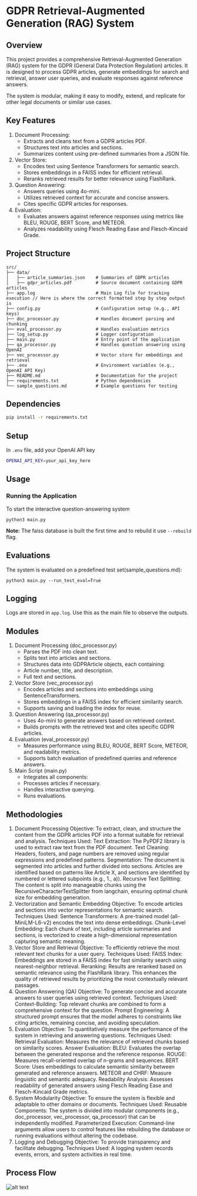 # GDPR Retrieval-Augmented Generation (RAG) System

## Overview

This project provides a comprehensive Retrieval-Augmented Generation (RAG) system for the GDPR (General Data Protection Regulation) articles. It is designed to process GDPR articles, generate embeddings for search and retrieval, answer user queries, and evaluate responses against reference answers.

The system is modular, making it easy to modify, extend, and replicate for other legal documents or similar use cases.

## Key Features

1. Document Processing:
    - Extracts and cleans text from a GDPR articles PDF.
    - Structures text into articles and sections.
    - Summarizes content using pre-defined summaries from a JSON file.
2. Vector Store:
    - Encodes text using Sentence Transformers for semantic search.
    - Stores embeddings in a FAISS index for efficient retrieval.
    - Reranks retrieved results for better relevance using FlashRank.
3. Question Answering:
    - Answers queries using 4o-mini.
    - Utilizes retrieved context for accurate and concise answers.
    - Cites specific GDPR articles for responses.
4. Evaluation:
    - Evaluates answers against reference responses using metrics like BLEU, ROUGE, BERT Score, and METEOR.
    - Analyzes readability using Flesch Reading Ease and Flesch-Kincaid Grade.

## Project Structure

```python3
src/
├── data/
│   ├── article_summaries.json    # Summaries of GDPR articles
│   ├── gdpr_articles.pdf         # Source document containing GDPR articles
├── app.log                       # Main Log file for tracking execution // Here is where the correct formatted step by step output is
├── config.py                     # Configuration setup (e.g., API keys)
├── doc_processor.py              # Handles document parsing and chunking
├── eval_processor.py             # Handles evaluation metrics
├── log_setup.py                  # Logger configuration
├── main.py                       # Entry point of the application
├── qa_processor.py               # Handles question answering using OpenAI
├── vec_processor.py              # Vector store for embeddings and retrieval
├── .env                          # Environment variables (e.g., OpenAI API Key)
├── README.md                     # Documentation for the project
├── requirements.txt              # Python dependencies
└── sample_questions.md           # Example questions for testing
```

## Dependencies

```bash
pip install -r requirements.txt
```

## Setup

In `.env` file, add your OpenAI API key

```bash
OPENAI_API_KEY=your_api_key_here
```

## Usage

### Running the Application

To start the interactive question-answering system

```python3
python3 main.py
```
**Note:** The faiss database is built the first time and to rebuild it use `--rebuild` flag.
## Evaluations

The system is evaluated on a predefined test set(sample_questions.md):

```python3
python3 main.py --run_test_eval=True
```

## Logging

Logs are stored in `app.log`. Use this as the main file to observe the outputs.

## Modules

1. Document Processing (doc_processor.py)
    - Parses the PDF into clean text.
    - Splits text into articles and sections.
    - Structures data into GDPRArticle objects, each containing:
    - Article number, title, and description.
    - Full text and sections.
2. Vector Store (vec_processor.py)
    - Encodes articles and sections into embeddings using SentenceTransformers.
    - Stores embeddings in a FAISS index for efficient similarity search.
    - Supports saving and loading the index for reuse.
3. Question Answering (qa_processor.py)
    - Uses 4o-mini to generate answers based on retrieved context.
    - Builds prompts with the retrieved text and cites specific GDPR articles.
4. Evaluation (eval_processor.py)
    - Measures performance using BLEU, ROUGE, BERT Score, METEOR, and readability metrics.
    - Supports batch evaluation of predefined queries and reference answers.
5. Main Script (main.py)
    - Integrates all components:
    - Processes articles if necessary.
    - Handles interactive querying.
    - Runs evaluations.

## Methodologies

1. Document Processing
    Objective: To extract, clean, and structure the content from the GDPR articles PDF into a format suitable for retrieval and analysis.
    Techniques Used:
        Text Extraction: The PyPDF2 library is used to extract raw text from the PDF document.
        Text Cleaning: Headers, footers, and page numbers are removed using regular expressions and predefined patterns.
        Segmentation: The document is segmented into articles and further divided into sections. Articles are identified based on patterns like Article X, and sections are identified by numbered or lettered subpoints (e.g., 1., a)).
        Recursive Text Splitting: The content is split into manageable chunks using the RecursiveCharacterTextSplitter from langchain, ensuring optimal chunk size for embedding generation.
2. Vectorization and Semantic Embedding
    Objective: To encode articles and sections into vector representations for semantic search.
    Techniques Used:
        Sentence Transformers: A pre-trained model (all-MiniLM-L6-v2) encodes the text into dense embeddings.
        Chunk-Level Embedding: Each chunk of text, including article summaries and sections, is vectorized to create a high-dimensional representation capturing semantic meaning.
3. Vector Store and Retrieval
    Objective: To efficiently retrieve the most relevant text chunks for a user query.
    Techniques Used:
        FAISS Index: Embeddings are stored in a FAISS index for fast similarity search using nearest-neighbor retrieval.
        Reranking: Results are reranked based on semantic relevance using the FlashRank library. This enhances the quality of retrieved results by prioritizing the most contextually relevant passages.
4. Question Answering (QA)
    Objective: To generate concise and accurate answers to user queries using retrieved context.
    Techniques Used:
        Context-Building: Top relevant chunks are combined to form a comprehensive context for the question.
        Prompt Engineering: A structured prompt ensures that the model adheres to constraints like citing articles, remaining concise, and avoiding speculation.
5. Evaluation
    Objective: To quantitatively measure the performance of the system in retrieving and answering questions.
    Techniques Used:
    Retrieval Evaluation: Measures the relevance of retrieved chunks based on similarity scores.
    Answer Evaluation:
        BLEU: Evaluates the overlap between the generated response and the reference response.
        ROUGE: Measures recall-oriented overlap of n-grams and sequences.
        BERT Score: Uses embeddings to calculate semantic similarity between generated and reference answers.
        METEOR and CHRF: Measure linguistic and semantic adequacy.
        Readability Analysis: Assesses readability of generated answers using Flesch Reading Ease and Flesch-Kincaid Grade metrics.
6. System Modularity
    Objective: To ensure the system is flexible and adaptable to other domains or documents.
    Techniques Used:
        Reusable Components: The system is divided into modular components (e.g., doc_processor, vec_processor, qa_processor) that can be independently modified.
        Parameterized Execution: Command-line arguments allow users to control features like rebuilding the database or running evaluations without altering the codebase.
7. Logging and Debugging
    Objective: To provide transparency and facilitate debugging.
    Techniques Used:
        A logging system records events, errors, and system activities in real time.


## Process Flow

![alt text](../flow.png)